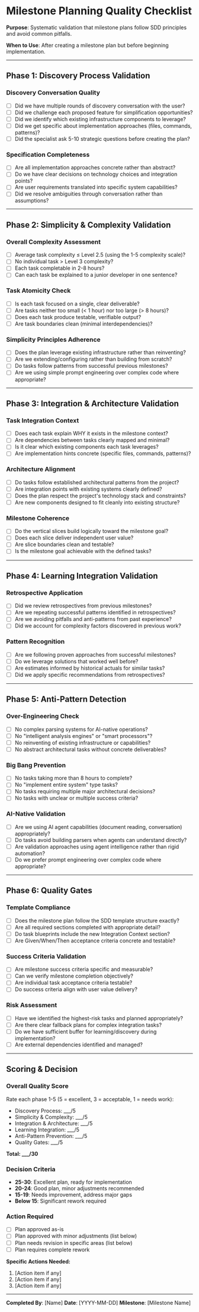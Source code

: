 # Milestone Planning Quality Checklist

**Purpose**: Systematic validation that milestone plans follow SDD principles and avoid common pitfalls.

**When to Use**: After creating a milestone plan but before beginning implementation.

---

## Phase 1: Discovery Process Validation

### Discovery Conversation Quality
- [ ] Did we have multiple rounds of discovery conversation with the user?
- [ ] Did we challenge each proposed feature for simplification opportunities?
- [ ] Did we identify which existing infrastructure components to leverage?
- [ ] Did we get specific about implementation approaches (files, commands, patterns)?
- [ ] Did the specialist ask 5-10 strategic questions before creating the plan?

### Specification Completeness
- [ ] Are all implementation approaches concrete rather than abstract?
- [ ] Do we have clear decisions on technology choices and integration points?
- [ ] Are user requirements translated into specific system capabilities?
- [ ] Did we resolve ambiguities through conversation rather than assumptions?

---

## Phase 2: Simplicity & Complexity Validation

### Overall Complexity Assessment
- [ ] Average task complexity ≤ Level 2.5 (using the 1-5 complexity scale)?
- [ ] No individual task > Level 3 complexity?
- [ ] Each task completable in 2-8 hours?
- [ ] Can each task be explained to a junior developer in one sentence?

### Task Atomicity Check
- [ ] Is each task focused on a single, clear deliverable?
- [ ] Are tasks neither too small (< 1 hour) nor too large (> 8 hours)?
- [ ] Does each task produce testable, verifiable output?
- [ ] Are task boundaries clean (minimal interdependencies)?

### Simplicity Principles Adherence
- [ ] Does the plan leverage existing infrastructure rather than reinventing?
- [ ] Are we extending/configuring rather than building from scratch?
- [ ] Do tasks follow patterns from successful previous milestones?
- [ ] Are we using simple prompt engineering over complex code where appropriate?

---

## Phase 3: Integration & Architecture Validation

### Task Integration Context
- [ ] Does each task explain WHY it exists in the milestone context?
- [ ] Are dependencies between tasks clearly mapped and minimal?
- [ ] Is it clear which existing components each task leverages?
- [ ] Are implementation hints concrete (specific files, commands, patterns)?

### Architecture Alignment
- [ ] Do tasks follow established architectural patterns from the project?
- [ ] Are integration points with existing systems clearly defined?
- [ ] Does the plan respect the project's technology stack and constraints?
- [ ] Are new components designed to fit cleanly into existing structure?

### Milestone Coherence
- [ ] Do the vertical slices build logically toward the milestone goal?
- [ ] Does each slice deliver independent user value?
- [ ] Are slice boundaries clean and testable?
- [ ] Is the milestone goal achievable with the defined tasks?

---

## Phase 4: Learning Integration Validation

### Retrospective Application
- [ ] Did we review retrospectives from previous milestones?
- [ ] Are we repeating successful patterns identified in retrospectives?
- [ ] Are we avoiding pitfalls and anti-patterns from past experience?
- [ ] Did we account for complexity factors discovered in previous work?

### Pattern Recognition
- [ ] Are we following proven approaches from successful milestones?
- [ ] Do we leverage solutions that worked well before?
- [ ] Are estimates informed by historical actuals for similar tasks?
- [ ] Did we apply specific recommendations from retrospectives?

---

## Phase 5: Anti-Pattern Detection

### Over-Engineering Check
- [ ] No complex parsing systems for AI-native operations?
- [ ] No "intelligent analysis engines" or "smart processors"?
- [ ] No reinventing of existing infrastructure or capabilities?
- [ ] No abstract architectural tasks without concrete deliverables?

### Big Bang Prevention
- [ ] No tasks taking more than 8 hours to complete?
- [ ] No "implement entire system" type tasks?
- [ ] No tasks requiring multiple major architectural decisions?
- [ ] No tasks with unclear or multiple success criteria?

### AI-Native Validation
- [ ] Are we using AI agent capabilities (document reading, conversation) appropriately?
- [ ] Do tasks avoid building parsers when agents can understand directly?
- [ ] Are validation approaches using agent intelligence rather than rigid automation?
- [ ] Do we prefer prompt engineering over complex code where appropriate?

---

## Phase 6: Quality Gates

### Template Compliance
- [ ] Does the milestone plan follow the SDD template structure exactly?
- [ ] Are all required sections completed with appropriate detail?
- [ ] Do task blueprints include the new Integration Context section?
- [ ] Are Given/When/Then acceptance criteria concrete and testable?

### Success Criteria Validation
- [ ] Are milestone success criteria specific and measurable?
- [ ] Can we verify milestone completion objectively?
- [ ] Are individual task acceptance criteria testable?
- [ ] Do success criteria align with user value delivery?

### Risk Assessment
- [ ] Have we identified the highest-risk tasks and planned appropriately?
- [ ] Are there clear fallback plans for complex integration tasks?
- [ ] Do we have sufficient buffer for learning/discovery during implementation?
- [ ] Are external dependencies identified and managed?

---

## Scoring & Decision

### Overall Quality Score
Rate each phase 1-5 (5 = excellent, 3 = acceptable, 1 = needs work):

- Discovery Process: ___/5
- Simplicity & Complexity: ___/5  
- Integration & Architecture: ___/5
- Learning Integration: ___/5
- Anti-Pattern Prevention: ___/5
- Quality Gates: ___/5

**Total: ___/30**

### Decision Criteria
- **25-30**: Excellent plan, ready for implementation
- **20-24**: Good plan, minor adjustments recommended
- **15-19**: Needs improvement, address major gaps
- **Below 15**: Significant rework required

### Action Required
- [ ] Plan approved as-is
- [ ] Plan approved with minor adjustments (list below)
- [ ] Plan needs revision in specific areas (list below)
- [ ] Plan requires complete rework

**Specific Actions Needed:**
1. [Action item if any]
2. [Action item if any]
3. [Action item if any]

---

**Completed By**: [Name]
**Date**: [YYYY-MM-DD]
**Milestone**: [Milestone Name]